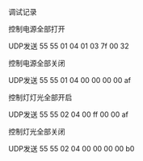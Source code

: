 





调试记录


控制电源全部打开

UDP发送 55 55 01 04 01 03 7f 00 32

控制电源全部关闭

UDP发送 55 55 01 04 00 00 00 00 af


控制灯灯光全部开启

UDP发送 55 55 02 04 00 ff 00 00 af

控制灯光全部关闭

UDP发送 55 55 02 04 00 00 00 00 b0













